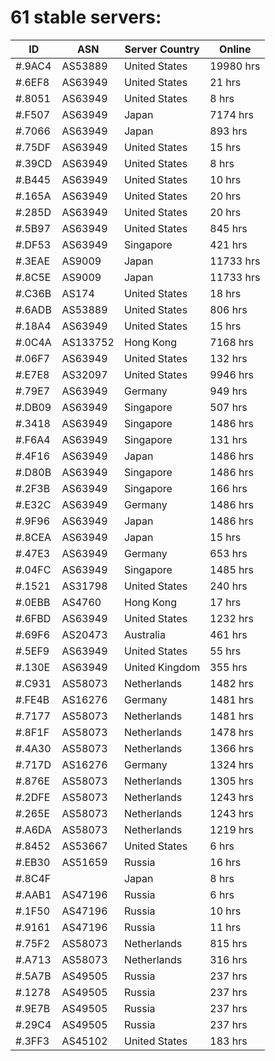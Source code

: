 # 61 stable servers:

| ID | ASN | Server Country | Online |
| ------ | ------ | ------ | ------ |
| #.9AC4 | AS53889 | United States | 19980 hrs |
| #.6EF8 | AS63949 | United States | 21 hrs |
| #.8051 | AS63949 | United States | 8 hrs |
| #.F507 | AS63949 | Japan | 7174 hrs |
| #.7066 | AS63949 | Japan | 893 hrs |
| #.75DF | AS63949 | United States | 15 hrs |
| #.39CD | AS63949 | United States | 8 hrs |
| #.B445 | AS63949 | United States | 10 hrs |
| #.165A | AS63949 | United States | 20 hrs |
| #.285D | AS63949 | United States | 20 hrs |
| #.5B97 | AS63949 | United States | 845 hrs |
| #.DF53 | AS63949 | Singapore | 421 hrs |
| #.3EAE | AS9009 | Japan | 11733 hrs |
| #.8C5E | AS9009 | Japan | 11733 hrs |
| #.C36B | AS174 | United States | 18 hrs |
| #.6ADB | AS53889 | United States | 806 hrs |
| #.18A4 | AS63949 | United States | 15 hrs |
| #.0C4A | AS133752 | Hong Kong | 7168 hrs |
| #.06F7 | AS63949 | United States | 132 hrs |
| #.E7E8 | AS32097 | United States | 9946 hrs |
| #.79E7 | AS63949 | Germany | 949 hrs |
| #.DB09 | AS63949 | Singapore | 507 hrs |
| #.3418 | AS63949 | Singapore | 1486 hrs |
| #.F6A4 | AS63949 | Singapore | 131 hrs |
| #.4F16 | AS63949 | Japan | 1486 hrs |
| #.D80B | AS63949 | Singapore | 1486 hrs |
| #.2F3B | AS63949 | Singapore | 166 hrs |
| #.E32C | AS63949 | Germany | 1486 hrs |
| #.9F96 | AS63949 | Japan | 1486 hrs |
| #.8CEA | AS63949 | Japan | 15 hrs |
| #.47E3 | AS63949 | Germany | 653 hrs |
| #.04FC | AS63949 | Singapore | 1485 hrs |
| #.1521 | AS31798 | United States | 240 hrs |
| #.0EBB | AS4760 | Hong Kong | 17 hrs |
| #.6FBD | AS63949 | United States | 1232 hrs |
| #.69F6 | AS20473 | Australia | 461 hrs |
| #.5EF9 | AS63949 | United States | 55 hrs |
| #.130E | AS63949 | United Kingdom | 355 hrs |
| #.C931 | AS58073 | Netherlands | 1482 hrs |
| #.FE4B | AS16276 | Germany | 1481 hrs |
| #.7177 | AS58073 | Netherlands | 1481 hrs |
| #.8F1F | AS58073 | Netherlands | 1478 hrs |
| #.4A30 | AS58073 | Netherlands | 1366 hrs |
| #.717D | AS16276 | Germany | 1324 hrs |
| #.876E | AS58073 | Netherlands | 1305 hrs |
| #.2DFE | AS58073 | Netherlands | 1243 hrs |
| #.265E | AS58073 | Netherlands | 1243 hrs |
| #.A6DA | AS58073 | Netherlands | 1219 hrs |
| #.8452 | AS53667 | United States | 6 hrs |
| #.EB30 | AS51659 | Russia | 16 hrs |
| #.8C4F |  | Japan | 8 hrs |
| #.AAB1 | AS47196 | Russia | 6 hrs |
| #.1F50 | AS47196 | Russia | 10 hrs |
| #.9161 | AS47196 | Russia | 11 hrs |
| #.75F2 | AS58073 | Netherlands | 815 hrs |
| #.A713 | AS58073 | Netherlands | 316 hrs |
| #.5A7B | AS49505 | Russia | 237 hrs |
| #.1278 | AS49505 | Russia | 237 hrs |
| #.9E7B | AS49505 | Russia | 237 hrs |
| #.29C4 | AS49505 | Russia | 237 hrs |
| #.3FF3 | AS45102 | United States | 183 hrs |

